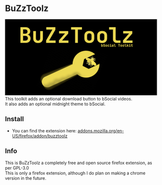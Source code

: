 # BuZzToolz
![Banner](assets/Banner.png)
This toolkit adds an optional download button to bSocial videos.  
It also adds an optional midnight theme to bSocial.

## Install
- You can find the extension here: [addons.mozilla.org/en-US/firefox/addon/buzztoolz](https://addons.mozilla.org/en-US/firefox/addon/buzztoolz/)

## Info

This is BuZzToolz a completely free and open source firefox extension, as per GPL-3.0  
This is only a firefox extension, although I do plan on making a chrome version in the future.  

